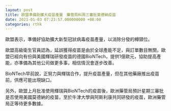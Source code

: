 ```yaml
---
layout: post
title: 歐盟準備助擴大疫苗產量　藥管局料周三審批莫德納疫苗
date: 2021-01-03 07:23:57.000000000 +08:00
categories: rthk
---
```


歐盟表示，準備好協助擴大新型冠狀病毒疫苗產量，以消除分發的樽頸位。

歐盟高級衛生官員認為，延誤獲得疫苗是由於全球產能不足，與訂單數目無關，歐盟已經向有份與美國輝瑞研發疫苗的德國BioNTech，提供1億歐元，協助提高產能，亦準備為其他公司做更多事，相信情況會逐步改善。

BioNTech早前說，正努力與輝瑞合作，提升疫苗產量，但在其他藥廠推出疫苗前，供應可能出現缺口。

另外，歐盟上月批准使用輝瑞與BioNTech的疫苗後，歐洲藥管局預計星期三審批是否使用美國莫德納的疫苗，至於牛津大學與阿斯利康共同研發的疫苗，歐洲藥管局正等待更多數據。
